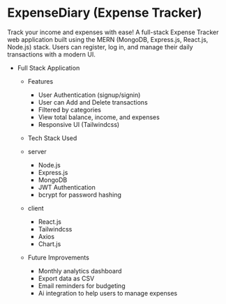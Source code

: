 # ExpenseDiary (Expense Tracker)
Track your income and expenses with ease! A full-stack Expense Tracker web application built using the MERN (MongoDB, Express.js, React.js, Node.js) stack. Users can register, log in, and manage their daily transactions with a modern UI.

   - Full Stack Application

     - Features
        - User Authentication (signup/signin)
        - User can Add and Delete transactions
        - Filtered by categories
        - View total balance, income, and expenses
        - Responsive UI (Tailwindcss)

     - Tech Stack Used
     - server
        - Node.js
        - Express.js
        - MongoDB
        - JWT Authentication
        - bcrypt for password hashing

     - client
        - React.js
        - Tailwindcss
        - Axios
        - Chart.js

     - Future Improvements
        - Monthly analytics dashboard
        - Export data as CSV
        - Email reminders for budgeting
        - Ai integration to help users to manage expenses


    